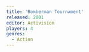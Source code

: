 ```yaml
---
title: 'Bomberman Tournament'
released: 2001
editor: Activision
players: 4
genres:
  - Action
---
```

